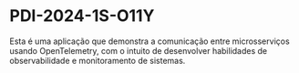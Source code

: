 # PDI-2024-1S-O11Y

Esta é uma aplicação que demonstra a comunicação entre microsserviços usando OpenTelemetry, com o intuito de desenvolver habilidades de observabilidade e monitoramento de sistemas.
